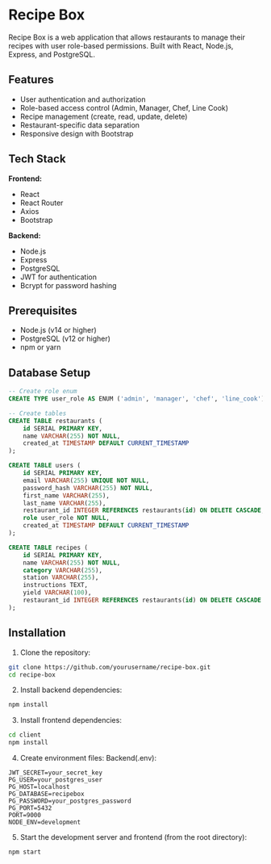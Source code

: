 # Recipe Box

Recipe Box is a web application that allows restaurants to manage their recipes with user role-based permissions. Built with React, Node.js, Express, and PostgreSQL.

## Features

- User authentication and authorization
- Role-based access control (Admin, Manager, Chef, Line Cook)
- Recipe management (create, read, update, delete)
- Restaurant-specific data separation
- Responsive design with Bootstrap

## Tech Stack

**Frontend:**

- React
- React Router
- Axios
- Bootstrap

**Backend:**

- Node.js
- Express
- PostgreSQL
- JWT for authentication
- Bcrypt for password hashing

## Prerequisites

- Node.js (v14 or higher)
- PostgreSQL (v12 or higher)
- npm or yarn

## Database Setup

```sql
-- Create role enum
CREATE TYPE user_role AS ENUM ('admin', 'manager', 'chef', 'line_cook');

-- Create tables
CREATE TABLE restaurants (
    id SERIAL PRIMARY KEY,
    name VARCHAR(255) NOT NULL,
    created_at TIMESTAMP DEFAULT CURRENT_TIMESTAMP
);

CREATE TABLE users (
    id SERIAL PRIMARY KEY,
    email VARCHAR(255) UNIQUE NOT NULL,
    password_hash VARCHAR(255) NOT NULL,
    first_name VARCHAR(255),
    last_name VARCHAR(255),
    restaurant_id INTEGER REFERENCES restaurants(id) ON DELETE CASCADE,
    role user_role NOT NULL,
    created_at TIMESTAMP DEFAULT CURRENT_TIMESTAMP
);

CREATE TABLE recipes (
    id SERIAL PRIMARY KEY,
    name VARCHAR(255) NOT NULL,
    category VARCHAR(255),
    station VARCHAR(255),
    instructions TEXT,
    yield VARCHAR(100),
    restaurant_id INTEGER REFERENCES restaurants(id) ON DELETE CASCADE
);
```

## Installation

1. Clone the repository:

```bash
git clone https://github.com/yourusername/recipe-box.git
cd recipe-box
```

2. Install backend dependencies:

```bash
npm install
```

3. Install frontend dependencies:

```bash
cd client
npm install
```

4. Create environment files:
   Backend(.env):

```env
JWT_SECRET=your_secret_key
PG_USER=your_postgres_user
PG_HOST=localhost
PG_DATABASE=recipebox
PG_PASSWORD=your_postgres_password
PG_PORT=5432
PORT=9000
NODE_ENV=development
```

5. Start the development server and frontend (from the root directory):

```bash
npm start
```
